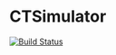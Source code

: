 # CTSimulator
[![Build Status](https://travis-ci.org/AlexGPlay/CTSimulator.svg?branch=master)](https://travis-ci.org/AlexGPlay/CTSimulator)
